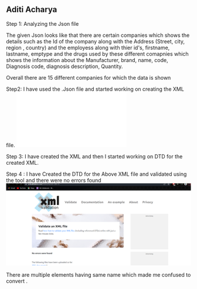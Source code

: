 ## Aditi Acharya

Step 1: Analyzing the Json file

 The given Json looks like that there are certain companies which shows the details such as the Id of the company along with the Address  (Street, city, region , country) and the employess along with thier id's, firstname, lastname, emptype and the drugs used by these different comapnies which shows the information about the Manufacturer, brand, name, code, Diagnosis code, diagnosis description, Quantity.

 Overall there are 15 different companies for which the data is shown 

Step2: 
I have used the .Json file and  started working on creating the XML file. 
 ![Xml file ](./clinic.xml)

Step 3: 
I have created the XML and then I started working on DTD for the created XML.

Step 4 : I have Created the DTD for the Above XML file and validated using the tool and there were no errors found 
![DTD Validation Screenshot of DTD](./DTD_Validation.png)

There are multiple elements having same name which made me confused to convert .